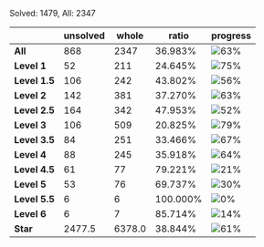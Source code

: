 Solved: 1479, All: 2347

| |unsolved|whole|ratio|progress|
|----|----|----|----|----|
|**All**| 868 | 2347 | 36.983%| ![63%](https://progress-bar.dev/63?title=All) |
|**Level 1**| 52 | 211 | 24.645%| ![75%](https://progress-bar.dev/75?title=Level+1++)|
|**Level 1.5**| 106 | 242 | 43.802%| ![56%](https://progress-bar.dev/56?title=Level+1.5)|
|**Level 2**| 142 | 381 | 37.270%| ![63%](https://progress-bar.dev/63?title=Level+2++)|
|**Level 2.5**| 164 | 342 | 47.953%| ![52%](https://progress-bar.dev/52?title=Level+2.5)|
|**Level 3**| 106 | 509 | 20.825%| ![79%](https://progress-bar.dev/79?title=Level+3++)|
|**Level 3.5**| 84 | 251 | 33.466%| ![67%](https://progress-bar.dev/67?title=Level+3.5)|
|**Level 4**| 88 | 245 | 35.918%| ![64%](https://progress-bar.dev/64?title=Level+4++)|
|**Level 4.5**| 61 | 77 | 79.221%| ![21%](https://progress-bar.dev/21?title=Level+4.5)|
|**Level 5**| 53 | 76 | 69.737%| ![30%](https://progress-bar.dev/30?title=Level+5++)|
|**Level 5.5**| 6 | 6 | 100.000%| ![0%](https://progress-bar.dev/0?title=Level+5.5)|
|**Level 6**| 6 | 7 | 85.714%| ![14%](https://progress-bar.dev/14?title=Level+6++)|
|**Star**|2477.5 | 6378.0 |38.844%| ![61%](https://progress-bar.dev/61?title=Star) |
